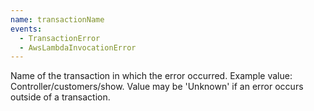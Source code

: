 ```yaml
---
name: transactionName
events:
  - TransactionError
  - AwsLambdaInvocationError
---
```


Name of the transaction in which the error occurred. Example value: Controller/customers/show. Value may be 'Unknown' if an error occurs outside of a transaction.